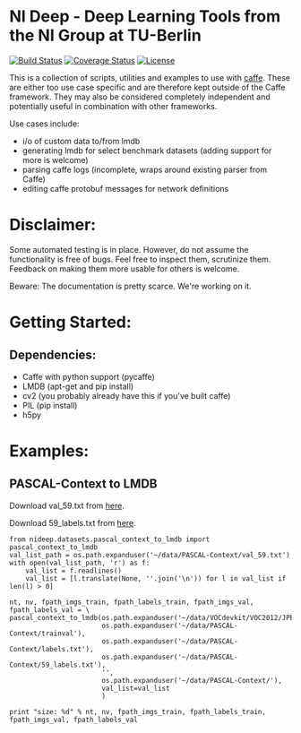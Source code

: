# NI Deep - Deep Learning Tools from the NI Group at TU-Berlin

[![Build Status](https://travis-ci.org/nigroup/nideep.svg?branch=master)](https://travis-ci.org/kashefy/nideep)
[![Coverage Status](https://coveralls.io/repos/nigroup/nideep/badge.svg?branch=master&service=github)](https://coveralls.io/github/nigroup/nideep?branch=master)
[![License](https://img.shields.io/badge/license-BSD-blue.svg)](LICENSE)

This is a collection of scripts, utilities and examples to use with [caffe](http://caffe.berkeleyvision.org/). These are either too use case specific and are therefore kept outside of the Caffe framework.
They may also be considered completely independent and potentially useful in combination with other frameworks.

Use cases include:
* i/o of custom data to/from lmdb
* generating lmdb for select benchmark datasets (adding support for more is welcome)
* parsing caffe logs (incomplete, wraps around existing parser from Caffe)
* editing caffe protobuf messages for network definitions

# Disclaimer:
Some automated testing is in place. However, do not assume the functionality is free of bugs. Feel free to inspect them, scrutinize them. Feedback on making them more usable for others is welcome.

Beware: The documentation is pretty scarce. We're working on it.

# Getting Started:

## Dependencies:
* Caffe with python support (pycaffe)
* LMDB (apt-get and pip install)
* cv2 (you probably already have this if you've built caffe)
* PIL (pip install)
* h5py

# Examples:

## PASCAL-Context to LMDB

Download val_59.txt from [here](https://gist.github.com/kashefy/78415dd397accb47872a/raw/761b280d6de022958f8f8c9bc64fa56432124cb2/val_59.txt).

Download 59_labels.txt from [here](https://gist.githubusercontent.com/kashefy/b598193e03d21432f327/raw/036272de91604991dd1daeccb69fa0cfc6611c1d/59_labels.txt).

    from nideep.datasets.pascal_context_to_lmdb import pascal_context_to_lmdb
    val_list_path = os.path.expanduser('~/data/PASCAL-Context/val_59.txt')
    with open(val_list_path, 'r') as f:
        val_list = f.readlines()
        val_list = [l.translate(None, ''.join('\n')) for l in val_list if len(l) > 0]
    
    nt, nv, fpath_imgs_train, fpath_labels_train, fpath_imgs_val, fpath_labels_val = \
    pascal_context_to_lmdb(os.path.expanduser('~/data/VOCdevkit/VOC2012/JPEGImages'),
                           os.path.expanduser('~/data/PASCAL-Context/trainval'),
                           os.path.expanduser('~/data/PASCAL-Context/labels.txt'),
                           os.path.expanduser('~/data/PASCAL-Context/59_labels.txt'),
                           '',
                           os.path.expanduser('~/data/PASCAL-Context/'),
                           val_list=val_list
                           )
    
    print "size: %d" % nt, nv, fpath_imgs_train, fpath_labels_train, fpath_imgs_val, fpath_labels_val
